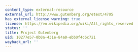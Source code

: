 ```yaml
---
content_type: external-resource
external_url: http://www.gutenberg.org/etext/4705
has_external_license_warning: true
license: https://en.wikipedia.org/wiki/All_rights_reserved
status: ''
title: Project Gutenberg
uid: 10277e57-0b0a-431e-84a0-ebb0f4c6c721
wayback_url: ''
---
```

